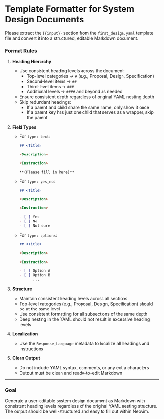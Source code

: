 # Template Formatter for System Design Documents

Please extract the `{{input}}` section from the `first_design.yaml` template file and convert it into a structured, editable Markdown document.

### Format Rules

1. **Heading Hierarchy**

   - Use consistent heading levels across the document:
     - Top-level categories → `#` (e.g., Proposal, Design, Specification)
     - Second-level items → `##`
     - Third-level items → `###`
     - Additional levels → `####` and beyond as needed
   - Ensure consistent depth regardless of original YAML nesting depth
   - Skip redundant headings:
     - If a parent and child share the same name, only show it once
     - If a parent key has just one child that serves as a wrapper, skip the parent

2. **Field Types**

   - For `type: text`:

     ```md
     ## <Title>

     <Description>

     <Instruction>

     **(Please fill in here)**
     ```

   - For `type: yes_no`:

     ```md
     ## <Title>

     <Description>

     <Instruction>

     - [ ] Yes
     - [ ] No
     - [ ] Not sure
     ```

   - For `type: options`:

     ```md
     ## <Title>

     <Description>

     <Instruction>

     - [ ] Option A
     - [ ] Option B
           ...
     ```

3. **Structure**

   - Maintain consistent heading levels across all sections
   - Top-level categories (e.g., Proposal, Design, Specification) should be at the same level
   - Use consistent formatting for all subsections of the same depth
   - Deep nesting in the YAML should not result in excessive heading levels

4. **Localization**

   - Use the `Response_Language` metadata to localize all headings and instructions

5. **Clean Output**
   - Do not include YAML syntax, comments, or any extra characters
   - Output must be clean and ready-to-edit Markdown

---

### Goal

Generate a user-editable system design document as Markdown with consistent heading levels regardless of the original YAML nesting structure. The output should be well-structured and easy to fill out within Neovim.
